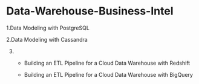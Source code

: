 # Data-Warehouse-Business-Intel

1.Data Modeling with PostgreSQL

2.Data Modeling with Cassandra

3.  -   Building an ETL Pipeline for a Cloud Data Warehouse with Redshift
   
    -   Building an ETL Pipeline for a Cloud Data Warehouse with BigQuery



